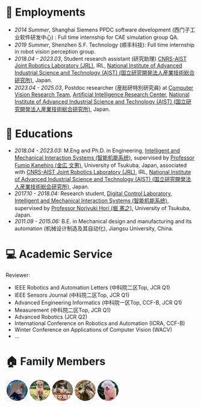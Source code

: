 # 💼 Employments
- *2014 Summer*, Shanghai Siemens PPDC software development (西门子工业软件研发中心) : Full time internship for CAE simulation group QA.
- *2019 Summer*, Shenzhen S.F. Technology (顺丰科技): Full time internship in robot vision perception group.
- *2018.04 - 2023.03*, Student research assistant (研究助理) [CNRS-AIST Joint Robotics Laboratory (JRL)](https://unit.aist.go.jp/jrl-22022/en/index.html), IRL, [National Institute of Advanced Industrial Science and Technology (AIST) (国立研究開発法人産業技術総合研究所)](https://www.aist.go.jp/), Japan. 
- *2023.04 - 2025.03*, Postdoc researcher (産総研特別研究員) at [Computer Vision Research Team](https://www.airc.aist.go.jp/cvrt/), [Artificial Intelligence Research Center](https://www.airc.aist.go.jp/), [National Institute of Advanced Industrial Science and Technology (AIST) (国立研究開発法人産業技術総合研究所)](https://www.aist.go.jp/), Japan. 
        
# 📖 Educations
<!-- - *2018.09 - Present*, Ph.D. in Pattern Recognition and Intelligent System, Beihang University, China. -->
- *2018.04 - 2023.03:* M.Eng and Ph.D. in Engineering, [Intelligent and Mechanical Interaction Systems (智能机能系统)](https://www.imis.tsukuba.ac.jp/), supervised by [Professor Fumio Kanehiro (金広 文男)](https://unit.aist.go.jp/jrl-22022/en/humanoid_lab.html), University of Tsukuba, Japan, associated with [CNRS-AIST Joint Robotics Laboratory (JRL)](https://unit.aist.go.jp/jrl-22022/en/index.html), IRL, [National Institute of Advanced Industrial Science and Technology (AIST) (国立研究開発法人産業技術総合研究所)](https://www.aist.go.jp/), Japan. 
- *2017.10 - 2018.04:* Research student, [Digital Control Laboratory](https://www.digicon-lab.esys.tsukuba.ac.jp/top), [Intelligent and Mechanical Interaction Systems (智能机能系统)](https://www.imis.tsukuba.ac.jp/), supervised by [Professor Noriyuki Hori (堀 憲之)](https://www.digicon-lab.esys.tsukuba.ac.jp/members#:~:text=Collaborative%20Researchers-,%E5%A0%80%20%E6%86%B2%E4%B9%8B,-(Noriyuki%20Hori)), University of Tsukuba, Japan.
- *2011.09 - 2015.06:* B.E. in Mechanical design and manufacturing and its automation (机械设计制造及其自动化), Jiangsu University, China.

# 💻 Academic Service
Reviewer:
- IEEE Robotics and Automation Letters (中科院二区Top, JCR Q1)
- IEEE Sensors Journal (中科院二区Top, JCR Q1)
- Advanced Engineering Informatics (中科院一区Top, CCF-B, JCR Q1)
- Measurement (中科院二区Top, JCR Q1)
- Advanced Robotics (JCR Q2)
- International Conference on Robotics and Automation (ICRA, CCF-B)
- Winter Conference on Applications of Computer Vision (WACV)
- ...

# 🏠 Family Members
<div align="left">
    <img src="images/fm.jpg" alt="alt text" title="Wife & A ba & A qi & Anan, Xiangxiang" style="width: 60%;" />
</div>

<br>
<br>
